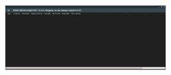 ![Screenshot](https://raw.githubusercontent.com/Cryakl/Ultimate-RAT-Collection/refs/heads/main/LiberiumRat/Moonlight%20Rat%200.4.0/Screenshot.png)
